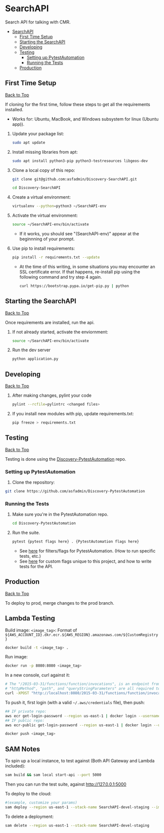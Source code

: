 # SearchAPI

Search API for talking with CMR.

- [SearchAPI](#searchapi)
  - [First Time Setup](#first-time-setup)
  - [Starting the SearchAPI](#starting-the-searchapi)
  - [Developing](#developing)
  - [Testing](#testing)
    - [Setting up PytestAutomation](#setting-up-pytestautomation)
    - [Running the Tests](#running-the-tests)
  - [Production](#production)

## First Time Setup

[Back to Top](#searchapi)

If cloning for the first time, follow these steps to get all the requirements installed.

- Works for: Ubuntu, MacBook, and Windows subsystem for linux (Ubuntu app)).

1. Update your package list:

   ```bash
   sudo apt update
   ```

2. Install missing libraries from apt:

   ```bash
   sudo apt install python3-pip python3-testresources libgeos-dev
   ```

3. Clone a local copy of this repo:

   ```bash
   git clone git@github.com:asfadmin/Discovery-SearchAPI.git
   ```

   ```bash
   cd Discovery-SearchAPI
   ```

4. Create a virtual environment:

   ```bash
   virtualenv --python=python3 ~/SearchAPI-env
   ```

5. Activate the virtual environment:

   ```bash
   source ~/SearchAPI-env/bin/activate
   ```

   - If it works, you should see "(SearchAPI-env)" appear at the beginnning of your prompt.

6. Use pip to install requirements:

   ```bash
   pip install -r requirements.txt --update
   ```

   - At the time of this writing, in some situations you may encounter an SSL certificate error. If that happens, re-install pip using the following command and try step 4 again.

      ```bash
      curl https://bootstrap.pypa.io/get-pip.py | python
      ```

## Starting the SearchAPI

[Back to Top](#searchapi)

Once requirements are installed, run the api.

1. If not already started, activate the enviornment:

   ```bash
   source ~/SearchAPI-env/bin/activate
   ```

2. Run the dev server

   ```bash
   python application.py
   ```

## Developing

[Back to Top](#searchapi)

1. After making changes, pylint your code

   ```bash
   pylint --rcfile=pylintrc <changed files>
   ```

2. If you install new modules with pip, update requirements.txt:

   ```bash
   pip freeze > requirements.txt
   ```

## Testing

[Back to Top](#searchapi)

Testing is done using the [Discovery-PytestAutomation](https://github.com/asfadmin/Discovery-PytestAutomation) repo.

### Setting up PytestAutomation

   1. Clone the repository:

   ```bash
   git clone https://github.com/asfadmin/Discovery-PytestAutomation
   ```

### Running the Tests

1. Make sure you're in the PytestAutomation repo.

   ```bash
   cd Discovery-PytestAutomation
   ```

2. Run the suite.

   ```bash
   pytest {pytest flags here} . {PytestAutomation flags here}
   ```

   - See [here](https://github.com/asfadmin/Discovery-PytestAutomation) for filters/flags for PytestAutomation. (How to run specific tests, etc.)
   - See [here](https://github.com/asfadmin/Discovery-SearchAPI/tree/devel/yml_tests) for custom flags unique to this project, and how to write tests for the API.

## Production

[Back to Top](#searchapi)

To deploy to prod, merge changes to the prod branch.


## Lambda Testing

Build image:
`<image_tag>`: Format of `${AWS_ACCOUNT_ID}.dkr.ecr.${AWS_REGION}.amazonaws.com/${CustomRegistry}`

```bash
docker build -t <image_tag> .
```

Run image:

```bash
docker run -p 8080:8080 <image_tag>
```

In a new console, curl against it:

```bash
# The "/2015-03-31/functions/function/invocations", is an endpoint from the base image of the Dockerfile
# "httpMethod", "path", and "queryStringParameters" are all required to not get a KeyError when running
curl -XPOST "http://localhost:8080/2015-03-31/functions/function/invocations" -d '{ "httpMethod": "GET", "path": "/health", "queryStringParameters": "" }'
```

To push it, first login (with a valid `~/.aws/credentials` file), then push:

```bash
## IF private repo:
aws ecr get-login-password --region us-east-1 | docker login --username AWS --password-stdin ${AWS_ACCOUNT_ID}.dkr.ecr.${AWS_REGION}.amazonaws.com
## IF public repo:
aws ecr-public get-login-password --region us-east-1 | docker login --username AWS --password-stdin public.ecr.aws

docker push <image_tag>
```

## SAM Notes

To spin up a local instance, to test against (Both API Gateway and Lambda included):

```bash
sam build && sam local start-api --port 5000
```

Then you can run the test suite, against http://127.0.0.1:5000

To deploy to the cloud:

```bash
#(example, customize your params)
sam deploy --region us-east-1 --stack-name SearchAPI-devel-staging --image-repository $(aws sts get-caller-identity --query Account --output text).dkr.ecr.${AWS_REGION}.amazonaws.com/searchapi-devel-staging --tags KeyName1=latest KeyName2=GITHUB_HASH_HERE_TODO --capabilities CAPABILITY_IAM --no-fail-on-empty-changeset
```

To delete a deployment:

```bash
sam delete --region us-east-1 --stack-name SearchAPI-devel-staging
```
